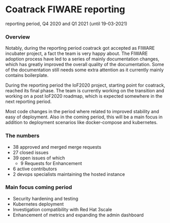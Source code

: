 # Coatrack FIWARE reporting 
reporting period, Q4 2020 and Q1 2021 (until 19-03-2021)

### Overview

Notably, during the reporting period coatrack got accepted as FIWARE incubater project, a fact the team is very happy about. The FIWARE adoption process have led to a series of mainly documentation changes, which has greatly improved the overall quality of the documentation. Some of the documentation still needs some extra attention as it currently mainly contains boilerplate.

During the reporting period the IoF2020 project, starting point for coatrack, reached its final phase. The team is currently working on the transition and working on a post IoF2020 roadmap, which is expected somewhere in the next reporting period.

Most code changes in the period where related to improved stability and easy of deployment. Also in the coming period, this will be a main focus in addition to deployment scenarios like docker-compose and kubernetes.

### The numbers

* 38 approved and merged merge requests
* 27 closed issues
* 39 open issues of which
    * 9 Requests for Enhancement
* 6 active contributors
* 2 devops specialists maintaining the hosted instance

### Main focus coming period

* Security hardening and testing
* Kubernetes deployment
* Investigation compatibility with Red Hat 3scale
* Enhancement of metrics and expanding the admin dashboard
